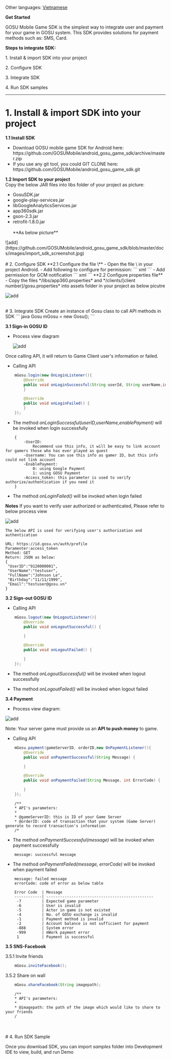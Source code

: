 Other languages: [Vietnamese](README_VI.md)

**Get Started**

GOSU Mobile Game SDK is the simplest way to integrate user and payment for
your game in GOSU system. This SDK provides solutions for payment
methods such as: SMS, Card.



**Steps to integrate SDK:**

​1. Install & import SDK into your project

​2. Configure SDK

​3. Integrate SDK

​4. Run SDK samples

<hr/>

# 1. Install & import SDK into your project
**1.1 Install SDK**
<ul>
	<li>Download GOSU mobile game SDK for Android here: 
	https://github.com/GOSUMobile/android_gosu_game_sdk/archive/master.zip </li>
	<li>If you use any git tool, you could GIT CLONE here: 
	https://github.com/GOSUMobile/android_gosu_game_sdk.git</li>

</ul>

**1.2 Import SDK to your project**
<br/>
Copy the below JAR files into libs folder of your project as picture:
<ul>
	<li>GosuSDK.jar</li>
	<li>google-play-services.jar</li>
	<li>libGoogleAnalyticsServices.jar</li>
	<li>app360sdk.jar</li>
	<li>gson-2.3.jar</li>
	<li>retrofit-1.8.0.jar</li>
	<br/>
	**As below picture**
</ul>
![add](https://github.com/GOSUMobile/android_gosu_game_sdk/blob/master/docs/images/import_sdk_screenshot.jpg)
<br/>
<br/>
# 2. Configure SDK
**2.1 Configure the file \<AndroidMainfest.xml\>**
- Open the file \<AndroidMainfest.xml\> in your project Android.
- Add following to configure for permission:
``` xml
	<uses-permission android:name="android.permission.WRITE_EXTERNAL_STORAGE" />
	<uses-permission android:name="android.permission.INTERNET" />
	<uses-permission android:name="android.permission.ACCESS_WIFI_STATE" />
	<uses-permission android:name="android.permission.ACCESS_NETWORK_STATE" />
	<uses-permission android:name="android.permission.READ_PHONE_STATE"/> 
	<uses-permission android:name="android.permission.GET_ACCOUNTS" />
	<uses-permission android:name="android.permission.WAKE_LOCK" />
	<uses-permission android:name="android.permission.VIBRATE" />
	<uses-permission android:name="com.google.android.c2dm.permission.RECEIVE" />
```
- Add permission for GCM notification
``` xml
	<permission android:name="<your_package_name>.permission.C2D_MESSAGE" 
				android:protectionLevel="signature" />
    <uses-permission android:name="<your_package_name>.permission.C2D_MESSAGE" />
	<receiver
        android:name="com.google.android.gcm.GCMBroadcastReceiver"
        android:permission="com.google.android.c2dm.permission.SEND" >
        <intent-filter>
            <action android:name="com.google.android.c2dm.intent.RECEIVE" />
            <action android:name="com.google.android.c2dm.intent.REGISTRATION" />
            <category android:name="<your_package_name>" />
        </intent-filter>
    </receiver>
    <service android:name="com.gusu.mobile.sdk.GCMIntentService" /> 
```
**2.2 Configure properties file**
- Copy the files */libs/app360.properties* and */clients/[client number]/gosu.properties* into assets folder in your project as 
below picutre

![add](https://github.com/GOSUMobile/android_gosu_game_sdk/blob/master/docs/images/assets_folder.jpg)

<br/>
# 3. Integrate SDK
Create an instance of Gosu class to call API methods in SDK
``` java
Gosu mGosu = new Gosu();
```

**3.1 Sign-in GOSU ID**

- Process view diagram
	
	![add](https://github.com/GOSUMobile/android_gosu_game_sdk/blob/master/docs/images/gosu_sdk_login.png)

Once calling API, it will return to Game Client user's information or failed.<br> 

- Calling API
``` java
	mGosu.login(new OnLoginListener(){
		@Override
	    public void onLoginSuccessful(String userId, String userName,int enablePayment, String access_token) {
		}

		@Override
	    public void onLoginFailed() {
	    }
	});
```
- The method *onLoginSuccessful(userID,userName,enablePayment)* will be invoked when login successfully
``` 
	{
		-UserID: 
			Recommend use this info, it will be easy to link account for gamers those who has ever played as guest
		-Username: You can use this info as gamer ID, but this info could not link account
		-EnablePayment: 
			0: using Google Payment
			1: using GOSU Payment
		-Access_token: this parameter is used to verify authorize/authentication if you need it
	}
```
- The method *onLoginFailed()* will be invoked when login failed

**Notes**
If you want to verify user authorized or authenticated, Please refer to below process view

![add](https://github.com/GOSUMobile/android_gosu_game_sdk/blob/master/docs/images/gosu_sdk_login2.png)

```
The below API is used for verifying user's authorization and authentication

URL: https://id.gosu.vn/auth/profile
Paramenter:access_token
Method: GET
Return: JSON as below:
{
 "UserID":"9120000001",
 "UserName":"testuser",
 "FullName":"Johnson Le",
 "Birthday":"11/11/1999",
 "Email":"testuser@gosu.vn"
}
```

**3.2 Sign-out GOSU ID**
- Calling API
``` java
	mGosu.logout(new OnLogoutListener(){
		@Override
	    public void onLogoutSuccessful() {

		}

		@Override
	    public void onLogoutFailed() {

	    }
	});
```
- The method *onLogoutSuccessful()* will be invoked when logout successfully

- The method *onLogoutFailed()* will be invoked when logout failed

**3.4 Payment**

- Process view diagram:

![add](https://github.com/GOSUMobile/android_gosu_game_sdk/blob/master/docs/images/gosu_sdk_payment.png)

Note: Your server game must provide us an **API to push money** to game.

- Calling API
``` java
	mGosu.payment(gameServerID, orderID,new OnPaymentListener(){
		@Override
	    public void onPaymentSuccessful(String Message) {

		}

		@Override
	    public void onPaymentFailed(String Message, int ErrorCode) {

	    }		
	}); 

```
```
	/**
	* API's parameters:
	*
	* @gameServerID: this is ID of your Game Server
	* @orderID: code of transaction that your system (Game Server) generate to record transaction's information
	/*	
```
- The method *onPaymentSuccessful(message)* will be invoked when payment successfully
```
	message: successful message
```
- The method *onPaymentFailed(message, errorCode)* will be invoked when payment failed
```
	message: failed message
	errorCode: code of error as below table

	Error Code  | Message
	------------| -----------------------------------------------
	 -7			| Expected game parameter
	 -6			| User is invalid
	 -5			| Actor in game is not existed
	 -4			| No. of GOSU exchange is invalid
	 -1			| Payment method is invalid
	 -2			| Account balance is not sufficient for payment
	 -888		| System error
	 -999		| mWork payment error
	 1			| Payment is successful

```

**3.5 SNS-Facebook**

3.5.1 Invite friends

``` java
	mGosu.inviteFacebook();
```

3.5.2 Share on wall

``` java
	mGosu.shareFacebook(String imagepath);
```
```
	/**
	* API's parameters:
	*
	* @imagepath: the path of the image which would like to share to your friends
	/
```

<br/>
<br/>
# 4. Run SDK Sample

Once you download SDK, you can import *samples* folder into Development IDE to view, build, and run Demo